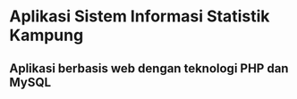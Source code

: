# Aplikasi Sistem Informasi Statistik Kampung
## Aplikasi berbasis web dengan teknologi PHP dan MySQL
